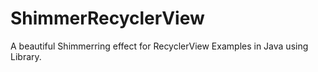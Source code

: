 # ShimmerRecyclerView
A beautiful Shimmerring effect for RecyclerView Examples in Java using Library.
